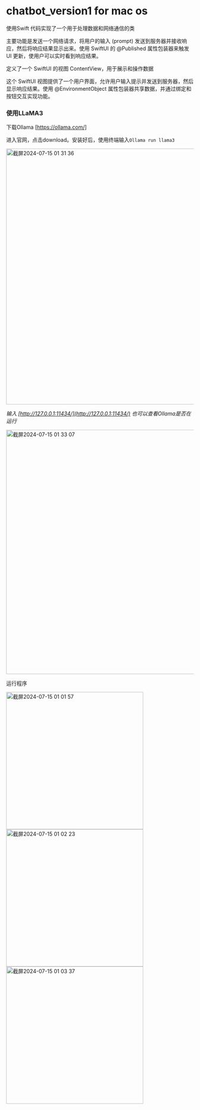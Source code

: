 # chatbot_version1 for mac os

使用Swift 代码实现了一个用于处理数据和网络通信的类

主要功能是发送一个网络请求，将用户的输入 (prompt) 发送到服务器并接收响应，然后将响应结果显示出来。使用 SwiftUI 的 @Published 属性包装器来触发 UI 更新，使用户可以实时看到响应结果。

定义了一个 SwiftUI 的视图 ContentView，用于展示和操作数据

这个 SwiftUI 视图提供了一个用户界面，允许用户输入提示并发送到服务器，然后显示响应结果。使用 @EnvironmentObject 属性包装器共享数据，并通过绑定和按钮交互实现功能。

### 使用LLaMA3
下载Ollama [https://ollama.com/]

进入官网，点击download。安装好后，使用终端输入`Ollama run llama3`

<img width="686" alt="截屏2024-07-15 01 31 36" src="https://github.com/user-attachments/assets/a47fce90-c207-4cb9-9607-ce684f3c4c3b">

*输入 [http://127.0.0.1:11434/](http://127.0.0.1:11434/) 也可以查看Ollama是否在运行*

<img width="655" alt="截屏2024-07-15 01 33 07" src="https://github.com/user-attachments/assets/acba7887-23a2-48ca-a025-0ebf7fe0e134">

运行程序

<img width="368" alt="截屏2024-07-15 01 01 57" src="https://github.com/user-attachments/assets/399e7768-a324-40a1-a127-1a21e881a15c">

<img width="368" alt="截屏2024-07-15 01 02 23" src="https://github.com/user-attachments/assets/dd93ed79-758f-486c-9f1f-c3fdee8b88fe">

<img width="368" alt="截屏2024-07-15 01 03 37" src="https://github.com/user-attachments/assets/43036dff-7f93-4285-a1cb-3871089b6e6c">





